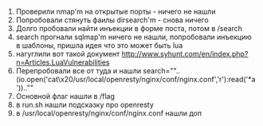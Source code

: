 1. Проверили nmap'm на открытые порты - ничего не нашли 
2. Попробовали стянуть фаилы dirsearch'm - снова ничего 
3. Долго пробовали найти инъекции в форме поста, потом в /search 
4. search прогнали sqlmap'm ничего не нашли, попробовали инъекцию в шаблоны, пришла идея что это может быть lua 
5. нагуглили вот такой документ http://www.syhunt.com/en/index.php?n=Articles.LuaVulnerabilities
6. Перепробовали все от туда и нашли search="\"..(io.open('cat\x20/usr/local/openresty/nginx/conf/nginx.conf','r'):read('*a'))..\""
7. Основной флаг нашли в /flag
8. в run.sh нашли подсказку про openresty
9. в /usr/local/openresty/nginx/conf/nginx.conf нашли доп
